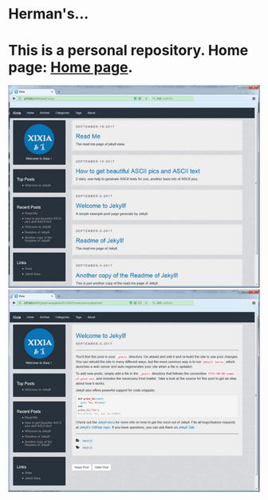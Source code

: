 Herman's...
============
This is a personal repository.
Home page: 
[Home page](https://github.com/zxixia/jekyll-xixia).
============
![Xixia](/assets/images/preview.png)
